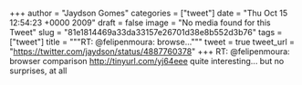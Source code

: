 
+++
author = "Jaydson Gomes"
categories = ["tweet"]
date = "Thu Oct 15 12:54:23 +0000 2009"
draft = false
image = "No media found for this Tweet"
slug = "81e1814469a33da33157e26701d38e8b552d3b76"
tags = ["tweet"]
title = """RT: @felipenmoura: browse..."""
tweet = true
tweet_url = "https://twitter.com/jaydson/status/4887760378"
+++
RT: @felipenmoura: browser comparison http://tinyurl.com/yj64eee quite interesting... but no surprises, at all
